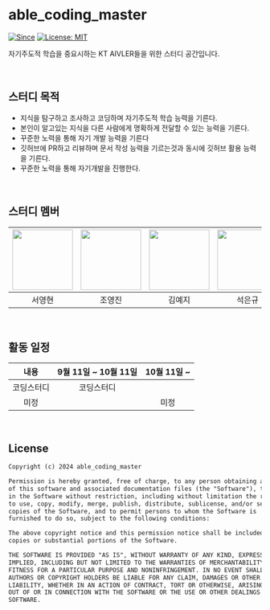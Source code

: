 # able_coding_master

[![Since](https://img.shields.io/badge/since-2024.09.18-333333.svg)](https://github.com/our-study/able_coding_master)
[![License: MIT](https://img.shields.io/badge/License-MIT-yellow.svg)](https://github.com/our-study/able_coding_master/blob/main/LICENSE)



자기주도적 학습을 중요시하는 KT AIVLER들을 위한 스터디 공간입니다.

<br>

## 스터디 목적

- 지식을 탐구하고 조사하고 코딩하며 자기주도적 학습 능력을 기른다.
- 본인이 알고있는 지식을 다른 사람에게 명확하게 전달할 수 있는 능력을 기른다.
- 꾸준한 노력을 통해 자기 개발 능력을 기른다
- 깃허브에 PR하고 리뷰하며 문서 작성 능력을 기르는것과 동시에 깃허브 활용 능력을 기른다.
- 꾸준한 노력을 통해 자기개발을 진행한다.

<br>

## 스터디 멤버

| <a href="https://github.com/Lucky-SeoYounghyun"><img src="https://github.com/Lucky-SeoYounghyun.png?size=120" width="120"/></a> | <a href="https://github.com/jhy0285"><img src="https://github.com/jhy0285.png?size=120" width="120"/></a> | <a href="https://github.com/KimYe-Ji"><img src="https://github.com/KimYe-Ji.png?size=120" width="120"/></a> | <a href="https://github.com/S-EK"><img src="https://github.com/S-EK.png?size=120" width="120"/></a> | <a href="https://github.com/Ladaekyung"><img src="https://github.com/Ladaekyung.png?size=120" width="120"/></a> | <a href="https://github.com/seominse"><img src="https://github.com/seominse.png?size=120" width="120"/></a> |
|:----------------------------------------------------------------------------------------------------:|:-------------------------------------------------------------------------------:|:---------------------------------------------------------------------------------:|:---------------------------------------------------------------------:|:-------------------------------------------------------------------------------------:|:-------------------------------------------------------------------------------------:|
|                                            서영현                                                     |                                     조영진                                      |                                       김예지                                       |                               석은규                                  |                                        라대경                                          |                                        서민석                                          |

<br>

## 활동 일정

|   내용    | 9월 11일 ~ 10월 11일 |10월 11일 ~
|:---------:|:-------------------:|:----------:|
| 코딩스터디 | 코딩스터디 |  |
|    미정   |  | 미정 |

<br>

## License

```html
Copyright (c) 2024 able_coding_master

Permission is hereby granted, free of charge, to any person obtaining a copy
of this software and associated documentation files (the "Software"), to deal
in the Software without restriction, including without limitation the rights
to use, copy, modify, merge, publish, distribute, sublicense, and/or sell
copies of the Software, and to permit persons to whom the Software is
furnished to do so, subject to the following conditions:

The above copyright notice and this permission notice shall be included in all
copies or substantial portions of the Software.

THE SOFTWARE IS PROVIDED "AS IS", WITHOUT WARRANTY OF ANY KIND, EXPRESS OR
IMPLIED, INCLUDING BUT NOT LIMITED TO THE WARRANTIES OF MERCHANTABILITY,
FITNESS FOR A PARTICULAR PURPOSE AND NONINFRINGEMENT. IN NO EVENT SHALL THE
AUTHORS OR COPYRIGHT HOLDERS BE LIABLE FOR ANY CLAIM, DAMAGES OR OTHER
LIABILITY, WHETHER IN AN ACTION OF CONTRACT, TORT OR OTHERWISE, ARISING FROM,
OUT OF OR IN CONNECTION WITH THE SOFTWARE OR THE USE OR OTHER DEALINGS IN THE
SOFTWARE.
```
